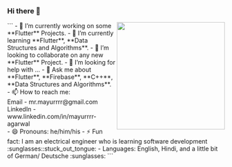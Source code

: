 ### Hi there 👋

<img src='https://media.giphy.com/media/USV0ym3bVWQJJmNu3N/giphy.gif' width='250'  align='right'>
```
- 🔭 I’m currently working on some **Flutter** Projects.
- 🌱 I’m currently learning **Flutter**, **Data Structures and Algorithms**.
- 👯 I’m looking to collaborate on any new **Flutter** Project.
- 🤔 I’m looking for help with ...
- 💬 Ask me about **Flutter**, **Firebase**, **C++**, **Data Structures and Algorithms**.
- 📫 How to reach me: <br/>
  Email - mr.mayurrrr@gmail.com
  <br/>
  LinkedIn - www.linkedin.com/in/mayurrrr-agarwal
  <br/>
- 😄 Pronouns: he/him/his
- ⚡ Fun fact: I am an electrical engineer who is learning software development :sunglasses::stuck_out_tongue:
- Languages: English, Hindi, and a little bit of German/ Deutsche :sunglasses:
```

